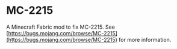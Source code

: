 # MC-2215

A Minecraft Fabric mod to fix MC-2215. See [https://bugs.mojang.com/browse/MC-2215](https://bugs.mojang.com/browse/MC-2215) for more information.

